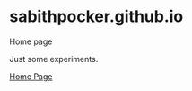 # sabithpocker.github.io
Home page

Just some experiments.

<a href="http://sabithpocker.github.io">Home Page</a>
